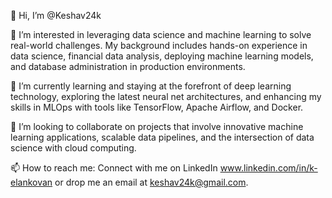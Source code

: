 👋 Hi, I’m @Keshav24k

👀 I’m interested in leveraging data science and machine learning to solve real-world challenges. My background includes hands-on experience in data science, financial data analysis, deploying machine learning models, and database administration in production environments.

🌱 I’m currently learning and staying at the forefront of deep learning technology, exploring the latest neural net architectures, and enhancing my skills in MLOps with tools like TensorFlow, Apache Airflow, and Docker.

💞️ I’m looking to collaborate on projects that involve innovative machine learning applications, scalable data pipelines, and the intersection of data science with cloud computing.

📫 How to reach me: Connect with me on LinkedIn www.linkedin.com/in/k-elankovan or drop me an email at keshav24k@gmail.com.
<!---
Keshav24k/Keshav24k is a ✨ special ✨ repository because its `README.md` (this file) appears on your GitHub profile.
You can click the Preview link to take a look at your changes.
--->
